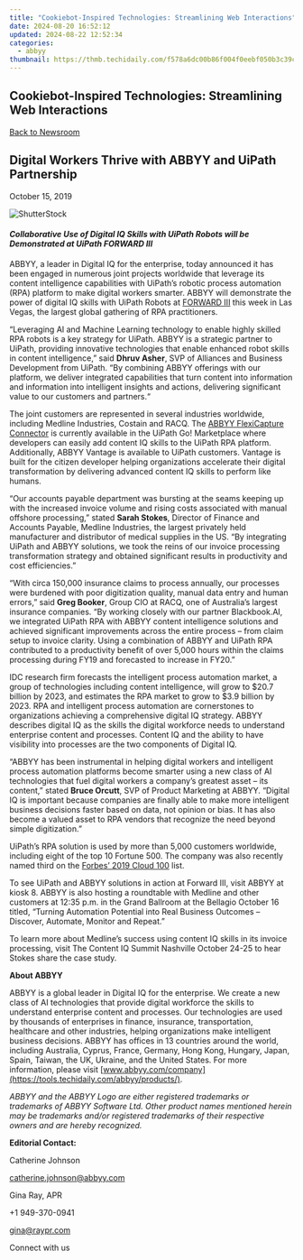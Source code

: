 ```yaml
---
title: "Cookiebot-Inspired Technologies: Streamlining Web Interactions"
date: 2024-08-20 16:52:12
updated: 2024-08-22 12:52:34
categories:
  - abbyy
thumbnail: https://thmb.techidaily.com/f578a6dc00b86f004f0eebf050b3c39c1e5f0c46ca38580b5c0bd47ee47b9b9c.jpg
---
```


## Cookiebot-Inspired Technologies: Streamlining Web Interactions

[Back to Newsroom](https://tools.techidaily.com/abbyy/products/)

## Digital Workers Thrive with ABBYY and UiPath Partnership

October 15, 2019

![ShutterStock](https://content.abbyy.com/-/media/project/abbyy/abbyy/branchtemplates/shutterstock_1272462163_1296-x-729.jpg?h=729&iar=0&w=1296)

#### _Collaborative Use of Digital IQ Skills with UiPath Robots will be Demonstrated at UiPath FORWARD III_ 

  
ABBYY, a leader in Digital IQ for the enterprise, today announced it has been engaged in numerous joint projects worldwide that leverage its content intelligence capabilities with UiPath’s robotic process automation (RPA) platform to make digital workers smarter. ABBYY will demonstrate the power of digital IQ skills with UiPath Robots at [FORWARD III](https://www.uipath.com/events/forward2019 "UiPath Forward 2019") this week in Las Vegas, the largest global gathering of RPA practitioners.

“Leveraging AI and Machine Learning technology to enable highly skilled RPA robots is a key strategy for UiPath. ABBYY is a strategic partner to UiPath, providing innovative technologies that enable enhanced robot skills in content intelligence,” said **Dhruv Asher**, SVP of Alliances and Business Development from UiPath. “By combining ABBYY offerings with our platform, we deliver integrated capabilities that turn content into information and information into intelligent insights and actions, delivering significant value to our customers and partners.“

The joint customers are represented in several industries worldwide, including Medline Industries, Costain and RACQ. The [ABBYY FlexiCapture Connector](https://tools.techidaily.com/abbyy/products/) is currently available in the UiPath Go! Marketplace where developers can easily add content IQ skills to the UiPath RPA platform. Additionally, ABBYY Vantage is available to UiPath customers. Vantage is built for the citizen developer helping organizations accelerate their digital transformation by delivering advanced content IQ skills to perform like humans.

“Our accounts payable department was bursting at the seams keeping up with the increased invoice volume and rising costs associated with manual offshore processing,” stated **Sarah Stokes**, Director of Finance and Accounts Payable, Medline Industries, the largest privately held manufacturer and distributor of medical supplies in the US. “By integrating UiPath and ABBYY solutions, we took the reins of our invoice processing transformation strategy and obtained significant results in productivity and cost efficiencies.”

“With circa 150,000 insurance claims to process annually, our processes were burdened with poor digitization quality, manual data entry and human errors,” said **Greg Booker**, Group CIO at RACQ, one of Australia’s largest insurance companies. “By working closely with our partner Blackbook.AI, we integrated UiPath RPA with ABBYY content intelligence solutions and achieved significant improvements across the entire process – from claim setup to invoice clarity. Using a combination of ABBYY and UiPath RPA contributed to a productivity benefit of over 5,000 hours within the claims processing during FY19 and forecasted to increase in FY20.”

IDC research firm forecasts the intelligent process automation market, a group of technologies including content intelligence, will grow to $20.7 billion by 2023, and estimates the RPA market to grow to $3.9 billion by 2023\. RPA and intelligent process automation are cornerstones to organizations achieving a comprehensive digital IQ strategy. ABBYY describes digital IQ as the skills the digital workforce needs to understand enterprise content and processes. Content IQ and the ability to have visibility into processes are the two components of Digital IQ.

“ABBYY has been instrumental in helping digital workers and intelligent process automation platforms become smarter using a new class of AI technologies that fuel digital workers a company’s greatest asset – its content,” stated **Bruce Orcutt**, SVP of Product Marketing at ABBYY. “Digital IQ is important because companies are finally able to make more intelligent business decisions faster based on data, not opinion or bias. It has also become a valued asset to RPA vendors that recognize the need beyond simple digitization.”

UiPath’s RPA solution is used by more than 5,000 customers worldwide, including eight of the top 10 Fortune 500\. The company was also recently named third on the [Forbes’ 2019 Cloud 100](https://www.forbes.com/cloud100/) list.

To see UiPath and ABBYY solutions in action at Forward III, visit ABBYY at kiosk 8\. ABBYY is also hosting a roundtable with Medline and other customers at 12:35 p.m. in the Grand Ballroom at the Bellagio October 16 titled, “Turning Automation Potential into Real Business Outcomes – Discover, Automate, Monitor and Repeat.”

To learn more about Medline’s success using content IQ skills in its invoice processing, visit The Content IQ Summit Nashville October 24-25 to hear Stokes share the case study.

  
**About ABBYY**

ABBYY is a global leader in Digital IQ for the enterprise. We create a new class of AI technologies that provide digital workforce the skills to understand enterprise content and processes. Our technologies are used by thousands of enterprises in finance, insurance, transportation, healthcare and other industries, helping organizations make intelligent business decisions. ABBYY has offices in 13 countries around the world, including Australia, Cyprus, France, Germany, Hong Kong, Hungary, Japan, Spain, Taiwan, the UK, Ukraine, and the United States. For more information, please visit [www.abbyy.com/company](https://tools.techidaily.com/abbyy/products/).

_ABBYY and the ABBYY Logo are either registered trademarks or trademarks of ABBYY Software Ltd. Other product names mentioned herein may be trademarks and/or registered trademarks of their respective owners and are hereby recognized._

**Editorial Contact:**

Catherine Johnson

[catherine.johnson@abbyy.com](https://tools.techidaily.com/abbyy/products/)

Gina Ray, APR

+1 949-370-0941

[gina@raypr.com](https://tools.techidaily.com/abbyy/products/)

Connect with us

<ins class="adsbygoogle"
     style="display:block"
     data-ad-format="autorelaxed"
     data-ad-client="ca-pub-7571918770474297"
     data-ad-slot="1223367746"></ins>



<ins class="adsbygoogle"
     style="display:block"
     data-ad-client="ca-pub-7571918770474297"
     data-ad-slot="8358498916"
     data-ad-format="auto"
     data-full-width-responsive="true"></ins>
